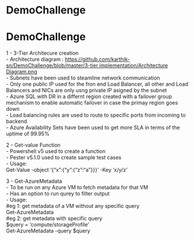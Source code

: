 # DemoChallenge
<h1 class="code-line" data-line-start=0 data-line-end=1 ><a id="DemoChallenge_0"></a>DemoChallenge</h1>
<p class="has-line-data" data-line-start="2" data-line-end="9">1 - 3-Tier Architecure creation<br>
- Architecture diagram : <a href="https://github.com/karthik-sn/DemoChallenge/blob/master/3-tier%20implementation/Architecture%20Diagram.png">https://github.com/karthik-sn/DemoChallenge/blob/master/3-tier implementation/Architecture Diagram.png</a><br>
- Subnets have been used to steamline network communication<br>
- Only one public IP used for the fron end Load Balancer, all other and Load Balancers and NICs are only usng private IP asigned by the subnet<br>
- Azure SQL with DR in a differnt region created with a failover group mechanism to enable automatic failover in case the primay region goes down<br>
- Load balancing rules are used to route to specific ports from incoming to backend<br>
- Azure Availability Sets have been used to get more SLA in terms of the uptime of 99.95%</p>
<p class="has-line-data" data-line-start="10" data-line-end="15">2 - Get-value Function<br>
- Powershell  v5 used to create a function<br>
- Pester v5.1.0 used to create sample test cases<br>
- Usage:<br>
Get-Value -object ‘{“x”:{“y”:{“z”:“a”}}}’  -Key ‘x/y/z’</p>
<p class="has-line-data" data-line-start="16" data-line-end="25">3 - Get-AzureMetadata<br>
- To be run on any Azure VM to fetch metadata for that VM<br>
- Has an option to run qurey to filter output<br>
- Usage:<br>
#eg 1: get metadata of a VM without any specific query<br>
Get-AzureMetadata<br>
#eg 2: get metadata with specific query<br>
$query = ‘compute/storageProfile’<br>
Get-AzureMetadata -query $query</p>
